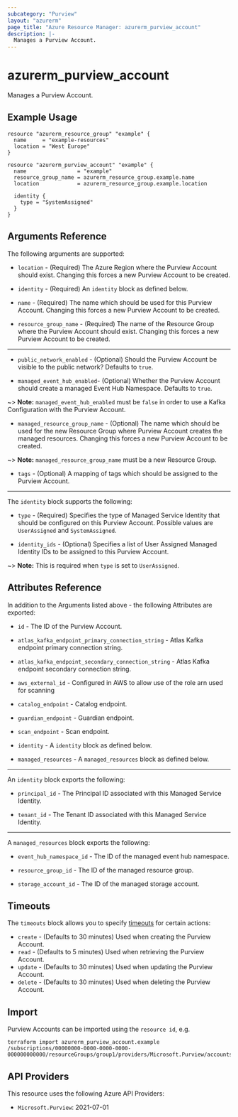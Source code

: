```yaml
---
subcategory: "Purview"
layout: "azurerm"
page_title: "Azure Resource Manager: azurerm_purview_account"
description: |-
  Manages a Purview Account.
---
```


# azurerm_purview_account

Manages a Purview Account.

## Example Usage

```hcl
resource "azurerm_resource_group" "example" {
  name     = "example-resources"
  location = "West Europe"
}

resource "azurerm_purview_account" "example" {
  name                = "example"
  resource_group_name = azurerm_resource_group.example.name
  location            = azurerm_resource_group.example.location

  identity {
    type = "SystemAssigned"
  }
}
```

## Arguments Reference

The following arguments are supported:

* `location` - (Required) The Azure Region where the Purview Account should exist. Changing this forces a new Purview Account to be created.

* `identity` - (Required) An `identity` block as defined below.

* `name` - (Required) The name which should be used for this Purview Account. Changing this forces a new Purview Account to be created.

* `resource_group_name` - (Required) The name of the Resource Group where the Purview Account should exist. Changing this forces a new Purview Account to be created.

---

* `public_network_enabled` - (Optional) Should the Purview Account be visible to the public network? Defaults to `true`.

* `managed_event_hub_enabled`- (Optional) Whether the Purview Account should create a managed Event Hub Namespace. Defaults to `true`.

~> **Note:** `managed_event_hub_enabled` must be `false` in order to use a Kafka Configuration with the Purview Account.

* `managed_resource_group_name` - (Optional) The name which should be used for the new Resource Group where Purview Account creates the managed resources. Changing this forces a new Purview Account to be created.

~> **Note:** `managed_resource_group_name` must be a new Resource Group.

* `tags` - (Optional) A mapping of tags which should be assigned to the Purview Account.

---

The `identity` block supports the following:

* `type` - (Required) Specifies the type of Managed Service Identity that should be configured on this Purview Account. Possible values are `UserAssigned` and `SystemAssigned`.

* `identity_ids` - (Optional) Specifies a list of User Assigned Managed Identity IDs to be assigned to this Purview Account.

~> **Note:** This is required when `type` is set to `UserAssigned`.

## Attributes Reference

In addition to the Arguments listed above - the following Attributes are exported:

* `id` - The ID of the Purview Account.

* `atlas_kafka_endpoint_primary_connection_string` - Atlas Kafka endpoint primary connection string.

* `atlas_kafka_endpoint_secondary_connection_string` - Atlas Kafka endpoint secondary connection string.

* `aws_external_id` - Configured in AWS to allow use of the role arn used for scanning

* `catalog_endpoint` - Catalog endpoint.

* `guardian_endpoint` - Guardian endpoint.

* `scan_endpoint` - Scan endpoint.

* `identity` - A `identity` block as defined below.

* `managed_resources` - A `managed_resources` block as defined below.

---

An `identity` block exports the following:

* `principal_id` - The Principal ID associated with this Managed Service Identity.

* `tenant_id` - The Tenant ID associated with this Managed Service Identity.

---

A `managed_resources` block exports the following:

* `event_hub_namespace_id` - The ID of the managed event hub namespace.

* `resource_group_id` - The ID of the managed resource group.

* `storage_account_id` - The ID of the managed storage account.

## Timeouts

The `timeouts` block allows you to specify [timeouts](https://www.terraform.io/language/resources/syntax#operation-timeouts) for certain actions:

* `create` - (Defaults to 30 minutes) Used when creating the Purview Account.
* `read` - (Defaults to 5 minutes) Used when retrieving the Purview Account.
* `update` - (Defaults to 30 minutes) Used when updating the Purview Account.
* `delete` - (Defaults to 30 minutes) Used when deleting the Purview Account.

## Import

Purview Accounts can be imported using the `resource id`, e.g.

```shell
terraform import azurerm_purview_account.example /subscriptions/00000000-0000-0000-0000-000000000000/resourceGroups/group1/providers/Microsoft.Purview/accounts/account1
```

## API Providers
<!-- This section is generated, changes will be overwritten -->
This resource uses the following Azure API Providers:

* `Microsoft.Purview`: 2021-07-01
